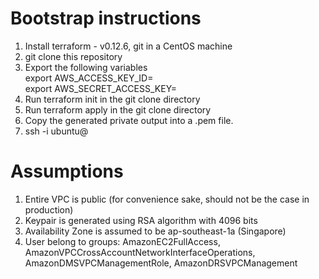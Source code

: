 # Bootstrap instructions
1. Install terraform - v0.12.6, git in a CentOS machine
2. git clone this repository
3. Export the following variables <br>
  export AWS_ACCESS_KEY_ID=<INSERT YOUR AWS ACCESS KEY> <br>
  export AWS_SECRET_ACCESS_KEY=<INSERT YOUR AWS SECRET KEY>
4. Run terraform init in the git clone directory
5. Run terraform apply in the git clone directory
6. Copy the generated private output into a <filename>.pem file.
7. ssh -i <pem file> ubuntu@<public ip address of ec2>

# Assumptions
1. Entire VPC is public (for convenience sake, should not be the case in production)
2. Keypair is generated using RSA algorithm with 4096 bits
3. Availability Zone is assumed to be ap-southeast-1a (Singapore)
4. User belong to groups:
AmazonEC2FullAccess,
AmazonVPCCrossAccountNetworkInterfaceOperations,
AmazonDMSVPCManagementRole,
AmazonDRSVPCManagement
